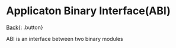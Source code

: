 # Applicaton Binary Interface(ABI)

[Back](../../index.md){: .button}

ABI is an interface between two binary modules
